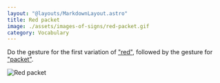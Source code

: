```yaml
---
layout: "@layouts/MarkdownLayout.astro"
title: Red packet
image: ./assets/images-of-signs/red-packet.gif
category: Vocabulary
---
```


Do the gesture for the first variation of ["red"](./red#variation-1),
followed by the gesture for ["packet"](./packet).

![Red packet](@signs/red-packet.gif)
